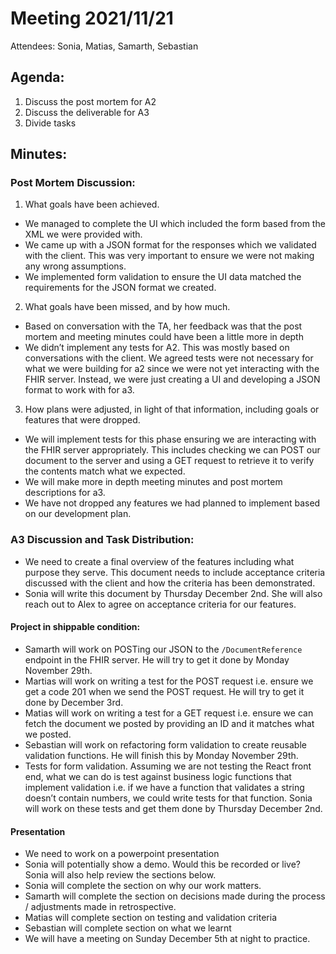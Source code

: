 # Meeting 2021/11/21
Attendees: Sonia, Matias, Samarth, Sebastian

## Agenda: 
1. Discuss the post mortem for A2
2. Discuss the deliverable for A3
3. Divide tasks

## Minutes: 

### Post Mortem Discussion: 

1. What goals have been achieved.
* We managed to complete the UI which included the form based from the XML we were provided with. 
* We came up with a JSON format for the responses which we validated with the client. This was very important to ensure we were not making any wrong assumptions. 
* We implemented form validation to ensure the UI data matched the requirements for the JSON format we created. 

2. What goals have been missed, and by how much.
* Based on conversation with the TA, her feedback was that the post mortem and meeting minutes could have been a little more in depth 
* We didn’t implement any tests for A2. This was mostly based on conversations with the client. We agreed tests were not necessary for what we were building for a2 since we were not yet interacting with the FHIR server. Instead, we were just creating a UI and developing a JSON format to work with for a3. 
3. How plans were adjusted, in light of that information, including goals or features that were dropped.
* We will implement tests for this phase ensuring we are interacting with the FHIR server appropriately.  This includes checking we can POST our document to the server and using a GET request to retrieve it to verify the contents match what we expected. 
* We will make more in depth meeting minutes and post mortem descriptions for a3.  
* We have not dropped any features we had planned to implement based on our development plan. 
 
### A3 Discussion and Task Distribution: 

* We need to create a final overview of the features including what purpose they serve. This document needs to include acceptance criteria discussed with the client and how the criteria has been demonstrated. 
* Sonia will write this document by Thursday December 2nd. She will also reach out to Alex to agree on acceptance criteria for our features. 

#### Project in shippable condition: 
* Samarth will work on POSTing our JSON to the `/DocumentReference` endpoint in the FHIR server. He will try to get it done by Monday November 29th. 
* Martias will work on writing a test for the POST request i.e. ensure we get a code 201 when we send the POST request. He will try to get it done by December 3rd. 
* Matias will work on writing a test for a GET request i.e. ensure we can fetch the document we posted by providing an ID and it matches what we posted. 
* Sebastian will work on refactoring form validation to create reusable validation functions. He will finish this by Monday November 29th. 
* Tests for form validation. Assuming we are not testing the React front end, what we can do is test against business logic functions that implement validation i.e. if we have a function that validates a string doesn’t contain numbers, we could write tests for that function. Sonia will work on these tests and get them done by Thursday December 2nd. 

#### Presentation 
* We need to work on a powerpoint presentation 
* Sonia will potentially show a demo. Would this be recorded or live? Sonia will also help review the sections below. 
* Sonia will complete the section on why our work matters. 
* Samarth will complete the section on decisions made during the process / adjustments made in retrospective.
* Matias will complete section on testing and validation criteria 
* Sebastian will complete section on what we learnt 
* We will have a meeting on Sunday December 5th at night to practice. 
